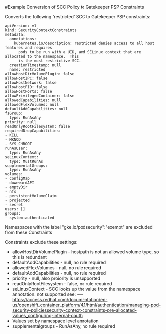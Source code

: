 #Example Conversion of SCC Policy to Gatekeeper PSP Constraints

Converts the following 'restricted' SCC to Gatekeeper PSP constraints:

```
apiVersion: v1
kind: SecurityContextConstraints
metadata:
  annotations:
    kubernetes.io/description: restricted denies access to all host features and requires
      pods to be run with a UID, and SELinux context that are allocated to the namespace.  This
      is the most restrictive SCC.
  creationTimestamp: null
  name: restricted
allowHostDirVolumePlugin: false
allowHostIPC: false
allowHostNetwork: false
allowHostPID: false
allowHostPorts: false
allowPrivilegedContainer: false
allowedCapabilities: null
allowedFlexVolumes: null
defaultAddCapabilities: null
fsGroup:
  type: RunAsAny
priority: null
readOnlyRootFilesystem: false
requiredDropCapabilities:
- KILL
- MKNOD
- SYS_CHROOT
runAsUser:
  type: RunAsAny
seLinuxContext:
  type: MustRunAs
supplementalGroups:
  type: RunAsAny
volumes:
- configMap
- downwardAPI
- emptyDir
- nfs
- persistentVolumeClaim
- projected
- secret
users: []
groups:
- system:authenticated
```

Namespaces with the label "gke.io/podsecurity":"exempt" are excluded from these Constraints

Constraints exclude these settings:
* allowHostDirVolumePlugin - hostpath is not an allowed volume type, so this is redundant
*  defaultAddCapabilities - null, no rule required
*  allowedFlexVolumes - null, no rule required
*  defaultAddCapabilities - null, no rule required
*  priority - null, also proiority is unsupported
*  readOnlyRootFilesystem - false, no rule required
*  seLinuxContext - SCC looks up the value from the namespace annotation. not supported see: --- https://access.redhat.com/documentation/en-us/openshift_container_platform/4.1/html/authentication/managing-pod-security-policiessecurity-context-constraints-pre-allocated-values_configuring-internal-oauth
*  Values set by namespace level annotation
*  supplementalgroups - RunAsAny, no rule required
